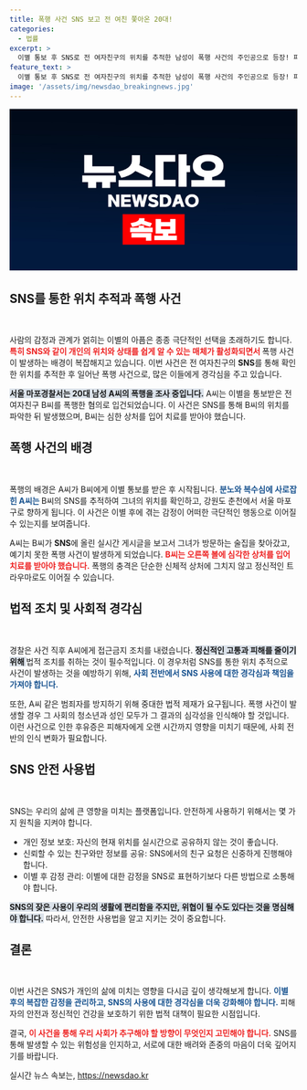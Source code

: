 ```yaml
---
title: 폭행 사건 SNS 보고 전 여친 쫓아온 20대!
categories:
  - 법률
excerpt: >
  이별 통보 후 SNS로 전 여자친구의 위치를 추적한 남성이 폭행 사건의 주인공으로 등장! 피해자는 큰 부상을 입고, 경찰은 신속히 접근금지 조치를 취했습니다. 사건의 전말을 파헤쳐봅니다.
feature_text: >
  이별 통보 후 SNS로 전 여자친구의 위치를 추적한 남성이 폭행 사건의 주인공으로 등장! 피해자는 큰 부상을 입고, 경찰은 신속히 접근금지 조치를 취했습니다. 사건의 전말을 파헤쳐봅니다.
image: '/assets/img/newsdao_breakingnews.jpg'
---
```


<p><img src="/assets/img/newsdao_breakingnews.jpg" alt="flaretime 속보" /></p>

<h2 data-ke-size="size26">SNS를 통한 위치 추적과 폭행 사건</h2>

<p data-ke-size="size16">&nbsp;</p>

<p>사람의 감정과 관계가 얽히는 이별의 아픔은 종종 극단적인 선택을 초래하기도 합니다. <b><span style="color: #ee2323;">특히 SNS와 같이 개인의 위치와 상태를 쉽게 알 수 있는 매체가 활성화되면서 </span></b>폭행 사건이 발생하는 배경이 복잡해지고 있습니다. 이번 사건은 전 여자친구의 <b>SNS</b>를 통해 확인한 위치를 추적한 후 일어난 폭행 사건으로, 많은 이들에게 경각심을 주고 있습니다.</p>

<p><b><span style="background-color: #21538527;">서울 마포경찰서는 20대 남성 A씨의 폭행을 조사 중입니다.</span></b> A씨는 이별을 통보받은 전 여자친구 B씨를 폭행한 혐의로 입건되었습니다. 이 사건은 SNS를 통해 B씨의 위치를 파악한 뒤 발생했으며, B씨는 심한 상처를 입어 치료를 받아야 했습니다. </p>

<h2 data-ke-size="size26">폭행 사건의 배경</h2>

<p data-ke-size="size16">&nbsp;</p>

<p>폭행의 배경은 A씨가 B씨에게 이별 통보를 받은 후 시작됩니다. <b><span style="color: #1a5490;">분노와 복수심에 사로잡힌 A씨는 </span></b>B씨의 SNS를 추적하여 그녀의 위치를 확인하고, 강원도 춘천에서 서울 마포구로 향하게 됩니다. 이 사건은 이별 후에 겪는 감정이 어떠한 극단적인 행동으로 이어질 수 있는지를 보여줍니다. </p>

<p>A씨는 B씨가 <b>SNS</b>에 올린 실시간 게시글을 보고서 그녀가 방문하는 술집을 찾아갔고, 예기치 못한 폭행 사건이 발생하게 되었습니다. <b><span style="color: #ee2323;">B씨는 오른쪽 볼에 심각한 상처를 입어 치료를 받아야 했습니다.</span></b> 폭행의 충격은 단순한 신체적 상처에 그치지 않고 정신적인 트라우마로도 이어질 수 있습니다. </p>

<h2 data-ke-size="size26">법적 조치 및 사회적 경각심</h2>

<p data-ke-size="size16">&nbsp;</p>

<p>경찰은 사건 직후 A씨에게 접근금지 조치를 내렸습니다. <b><span style="background-color: #21538527;">정신적인 고통과 피해를 줄이기 위해 </span></b>법적 조치를 취하는 것이 필수적입니다. 이 경우처럼 SNS를 통한 위치 추적으로 사건이 발생하는 것을 예방하기 위해, <b><span style="color: #1a5490;">사회 전반에서 SNS 사용에 대한 경각심과 책임을 가져야 합니다.</span></b></p>

<p>또한, A씨 같은 범죄자를 방지하기 위해 중대한 법적 제재가 요구됩니다. 폭행 사건이 발생할 경우 그 사회의 청소년과 성인 모두가 그 결과의 심각성을 인식해야 할 것입니다. 이런 사건으로 인한 후유증은 피해자에게 오랜 시간까지 영향을 미치기 때문에, 사회 전반의 인식 변화가 필요합니다.</p>

<h2 data-ke-size="size26">SNS 안전 사용법</h2>

<p data-ke-size="size16">&nbsp;</p>

<p>SNS는 우리의 삶에 큰 영향을 미치는 플랫폼입니다. 안전하게 사용하기 위해서는 몇 가지 원칙을 지켜야 합니다. </p>

<ul>
    <li>개인 정보 보호: 자신의 현재 위치를 실시간으로 공유하지 않는 것이 좋습니다.</li>
    <li>신뢰할 수 있는 친구와만 정보를 공유: SNS에서의 친구 요청은 신중하게 진행해야 합니다.</li>
    <li>이별 후 감정 관리: 이별에 대한 감정을 SNS로 표현하기보다 다른 방법으로 소통해야 합니다.</li>
</ul>

<p><b><span style="background-color: #21538527;">SNS의 잦은 사용이 우리의 생활에 편리함을 주지만, 위협이 될 수도 있다는 것을 명심해야 합니다.</span></b> 따라서, 안전한 사용법을 알고 지키는 것이 중요합니다.</p>

<h2 data-ke-size="size26">결론</h2>

<p data-ke-size="size16">&nbsp;</p>

<p>이번 사건은 SNS가 개인의 삶에 미치는 영향을 다시금 깊이 생각해보게 합니다. <b><span style="color: #1a5490;">이별 후의 복잡한 감정을 관리하고, SNS의 사용에 대한 경각심을 더욱 강화해야 합니다.</span></b> 피해자의 안전과 정신적인 건강을 보호하기 위한 법적 대책이 필요한 시점입니다. </p>

<p>결국, <b><span style="color: #ee2323;">이 사건을 통해 우리 사회가 추구해야 할 방향이 무엇인지 고민해야 합니다.</span></b> SNS를 통해 발생할 수 있는 위험성을 인지하고, 서로에 대한 배려와 존중의 마음이 더욱 깊어지기를 바랍니다.</p>
실시간 뉴스 속보는, <a href="https://newsdao.kr" rel="dofollow">https://newsdao.kr</a>


